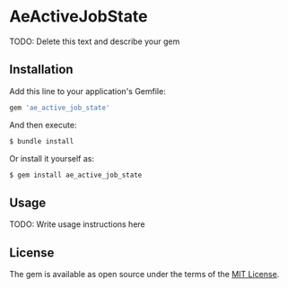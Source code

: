 # AeActiveJobState

TODO: Delete this text and describe your gem

## Installation

Add this line to your application's Gemfile:

```ruby
gem 'ae_active_job_state'
```

And then execute:

```bash
$ bundle install
```

Or install it yourself as:

```bash
$ gem install ae_active_job_state
```

## Usage

TODO: Write usage instructions here

## License

The gem is available as open source under the terms of the [MIT License](https://opensource.org/licenses/MIT).
